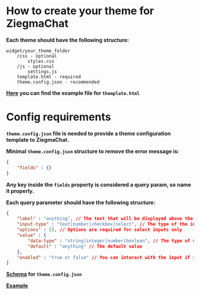 # How to create your theme for ZiegmaChat

**Each theme should have the following structure:**
```console
widget/your_theme_folder
    /css - optional
        styles.css
    /js - optional
        settings.js
    template.html - required
    theme.config.json - recommended
```

**[Here](https://github.com/BlackyWhoElse/streamer.bot-actions/blob/main/widget/chat/theme/default/template.html) you can find the example file for `themplate.html`**

# Config requirements

**`theme.config.json` file is needed to provide a theme configuration template to ZiegmaChat.**


**Minimal `theme.config.json` structure to remove the error message is:**
```json
{
    "fields" : {}
}
```

**Any key inside the `fields` property is considered a query param, so name it properly.**


**Each query parameter should have the following structure:**
```json
{
    "label" : "anything", // The text that will be displayed above the input
    "input-type" : "text|number|checkbox|select", // The type of the input tag
    "options" : [], // Options are required for select inputs only
    "value" : {
        "data-type" : "string|integer|number|boolean", // The type of value stored in settings
        "default" : "anything" // The default value
    },
    "enabled" : "true or false" // You can interact with the input if it's enabled
}
```

**[Schema](./../../schemas/theme.config.json) for `theme.config.json`**


**[Example](./ziegmaster/theme.config.json)**
